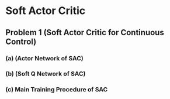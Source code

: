 # Soft Actor Critic

## Problem 1 (Soft Actor Critic for Continuous Control)

### (a) (Actor Network of SAC)

### (b) (Soft Q Network of SAC)

### (c) Main Training Procedure of SAC
